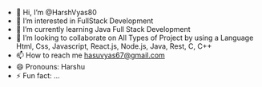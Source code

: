 - 👋 Hi, I’m @HarshVyas80
- 👀 I’m interested in FullStack Development
- 🌱 I’m currently learning Java Full Stack Development
- 💞️ I’m looking to collaborate on All Types of Project by using a Language Html, Css, Javascript, React.js, Node.js, Java, Rest, C, C++
- 📫 How to reach me hasuvyas67@gmail.com
- 😄 Pronouns: Harshu
- ⚡ Fun fact: ...

<!---
HarshVyas80/HarshVyas80 is a ✨ special ✨ repository because its `README.md` (this file) appears on your GitHub profile.
You can click the Preview link to take a look at your changes.
--->
